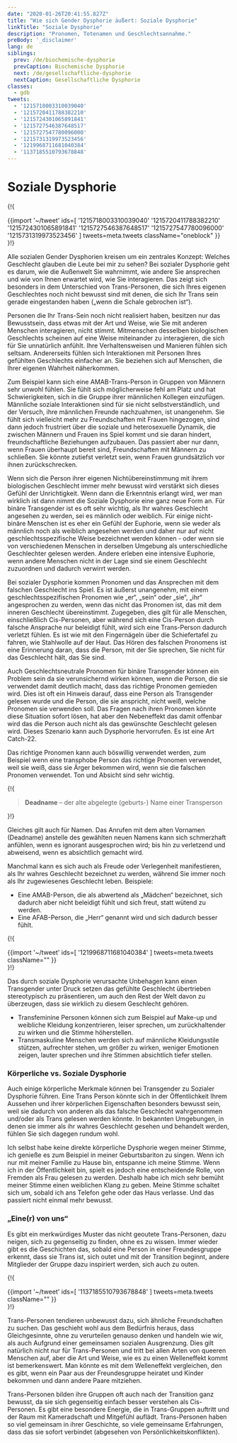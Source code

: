```yaml
---
date: "2020-01-26T20:41:55.827Z"
title: "Wie sich Gender Dysphorie äußert: Soziale Dysphorie"
linkTitle: "Soziale Dysphorie"
description: "Pronomen, Totenamen und Geschlechtsannahme."
preBody: '_disclaimer'
lang: de
siblings:
  prev: /de/biochemische-dysphorie
  prevCaption: Biochemische Dysphorie
  next: /de/gesellschaftliche-dysphorie
  nextCaption: Gesellschaftliche Dysphorie
classes:
  - gdb
tweets:
  - '1215718003310039040'
  - '1215720411788382210'
  - '1215724301065891841'
  - '1215727546387648517'
  - '1215727547780096000'
  - '1215731319973523456'
  - '1219968711681040384'
  - '1137185510793678848'
---
```


# Soziale Dysphorie

{!{ <div class="gutter">{{import '~/tweet' ids=[
  '1215718003310039040'
  '1215720411788382210'
  '1215724301065891841'
  '1215727546387648517'
  '1215727547780096000'
  '1215731319973523456'
] tweets=meta.tweets className="oneblock" }} </div> }!}

Alle sozialen Gender Dysphorien kreisen um ein zentrales Konzept: Welches Geschlecht glauben die Leute bei mir zu sehen? Bei sozialer Dysphorie geht es darum, wie die Außenwelt Sie wahrnimmt, wie andere Sie ansprechen und wie von Ihnen erwartet wird, wie Sie interagieren. Das zeigt sich besonders in dem Unterschied von Trans-Personen, die sich Ihres eigenen Geschlechtes noch nicht bewusst sind mit denen, die sich Ihr Trans sein gerade eingestanden haben („wenn die Schale gebrochen ist“).

Personen die Ihr Trans-Sein noch nicht realisiert haben, besitzen nur das Bewusstsein, dass etwas mit der Art und Weise, wie Sie mit anderen Menschen interagieren, nicht stimmt. Mitmenschen desselben biologischen Geschlechts scheinen auf eine Weise miteinander zu interagieren, die sich für Sie unnatürlich anfühlt. Ihre Verhaltensweisen und Manieren fühlen sich seltsam. Andererseits fühlen sich Interaktionen mit Personen Ihres gefühlten Geschlechts einfacher an. Sie beziehen sich auf Menschen, die Ihrer eigenen Wahrheit näherkommen.

Zum Beispiel kann sich eine AMAB-Trans-Person in Gruppen von Männern sehr unwohl fühlen. Sie fühlt sich möglicherweise fehl am Platz und hat Schwierigkeiten, sich in die Gruppe ihrer männlichen Kollegen einzufügen. Männliche soziale Interaktionen sind für sie nicht selbstverständlich, und der Versuch, ihre männlichen Freunde nachzuahmen, ist unangenehm. Sie fühlt sich vielleicht mehr zu Freundschaften mit Frauen hingezogen, sind dann jedoch frustriert über die soziale und heterosexuelle Dynamik, die zwischen Männern und Frauen ins Spiel kommt und sie daran hindert, freundschaftliche Beziehungen aufzubauen. Das passiert aber nur dann, wenn Frauen überhaupt bereit sind, Freundschaften mit Männern zu schließen. Sie könnte zutiefst verletzt sein, wenn Frauen grundsätzlich vor ihnen zurückschrecken.

Wenn sich die Person ihrer eigenen Nichtübereinstimmung mit ihrem biologischen Geschlecht immer mehr bewusst wird verstärkt sich dieses Gefühl der Unrichtigkeit. Wenn dann die Erkenntnis erlangt wird, wer man wirklich ist dann nimmt die Soziale Dysphorie eine ganz neue Form an. Für binäre Transgender ist es oft sehr wichtig, als Ihr wahres Geschlecht angesehen zu werden, sei es männlich oder weiblich. 
Für einige nicht-binäre Menschen ist es eher ein Gefühl der Euphorie, wenn sie weder als männlich noch als weiblich angesehen werden und daher nur auf nicht geschlechtsspezifische Weise bezeichnet werden können - oder wenn sie von verschiedenen Menschen in derselben Umgebung als unterschiedliche Geschlechter gelesen werden. Andere erleben eine intensive Euphorie, wenn andere Menschen nicht in der Lage sind sie einem Geschlecht zuzuordnen und dadurch verwirrt werden.

Bei sozialer Dysphorie kommen Pronomen und das Ansprechen mit dem falschen Geschlecht ins Spiel. Es ist äußerst unangenehm, mit einem geschlechtsspezifischen Pronomen wie „er“, „sein“ oder „sie“, „ihr“ angesprochen zu werden, wenn das nicht das Pronomen ist, das mit dem inneren Geschlecht übereinstimmt. Zugegeben, dies gilt für alle Menschen, einschließlich Cis-Personen, aber während sich eine Cis-Person durch falsche Ansprache nur beleidigt fühlt, wird sich eine Trans-Person dadurch verletzt fühlen. Es ist wie mit den Fingernägeln über die Schiefertafel zu fahren, wie Stahlwolle auf der Haut. Das Hören des falschen Pronomens ist eine Erinnerung daran, dass die Person, mit der Sie sprechen, Sie nicht für das Geschlecht hält, das Sie sind.

Auch Geschlechtsneutrale Pronomen für binäre Transgender können ein Problem sein da sie verunsichernd wirken können, wenn die Person, die sie verwendet damit deutlich macht, dass das richtige Pronomen gemieden wird. Dies ist oft ein Hinweis darauf, dass eine Person als Transgender gelesen wurde und die Person, die sie anspricht, nicht weiß, welche Pronomen sie verwenden soll. Das Fragen nach ihren Pronomen könnte diese Situation sofort lösen, hat aber den Nebeneffekt das damit offenbar wird das die Person auch nicht als das gewünschte Geschlecht gelesen wird. Dieses Szenario kann auch Dysphorie hervorrufen. Es ist eine Art Catch-22.

Das richtige Pronomen kann auch böswillig verwendet werden, zum Beispiel wenn eine transphobe Person das richtige Pronomen verwendet, weil sie weiß, dass sie Ärger bekommen wird, wenn sie die falschen Pronomen verwendet. Ton und Absicht sind sehr wichtig.

{!{
<div class="gutter"><blockquote>
  <strong>Deadname</strong> – der alte abgelegte (geburts-) Name einer Transperson
</blockquote></div>
}!}

Gleiches gilt auch für Namen. Das Anrufen mit dem alten Vornamen (Deadname) anstelle des gewählten neuen Namens kann sich schmerzhaft anfühlen, wenn es ignorant ausgesprochen wird; bis hin zu verletzend und abweisend, wenn es absichtlich gemacht wird.

Manchmal kann es sich auch als Freude oder Verlegenheit manifestieren, als Ihr wahres Geschlecht bezeichnet zu werden, während Sie immer noch als Ihr zugewiesenes Geschlecht leben. Beispiele:

- Eine AMAB-Person, die als abwertend als „Mädchen“ bezeichnet, sich dadurch aber nicht beleidigt fühlt und sich freut, statt wütend zu werden.
- Eine AFAB-Person, die „Herr“ genannt wird und sich dadurch besser fühlt.

{!{ <div class="gutter">{{import '~/tweet' ids=[
  '1219968711681040384'
] tweets=meta.tweets className="" }} </div> }!}

Das durch soziale Dysphorie verursachte Unbehagen kann einen Transgender unter Druck setzen das gefühlte Geschlecht übertrieben stereotypisch zu präsentieren, um auch den Rest der Welt davon zu überzeugen, dass sie wirklich zu diesem Geschlecht gehören.

- Transfeminine Personen können sich zum Beispiel auf Make-up und weibliche Kleidung konzentrieren, leiser sprechen, um zurückhaltender zu wirken und die Stimme höherstellen. 
- Transmaskuline Menschen werden sich auf männliche Kleidungsstile stützen, aufrechter stehen, um größer zu wirken, weniger Emotionen zeigen, lauter sprechen und ihre Stimmen absichtlich tiefer stellen.

### Körperliche vs. Soziale Dysphorie

Auch einige körperliche Merkmale können bei Transgender zu Sozialer Dysphorie führen. Eine Trans Person könnte sich in der Öffentlichkeit Ihrem Aussehen und ihrer körperlichen Eigenschaften besonders bewusst sein, weil sie dadurch von anderen als das falsche Geschlecht wahrgenommen und/oder als Trans gelesen werden könnte. In bekannten Umgebungen, in denen sie immer als ihr wahres Geschlecht gesehen und behandelt werden, fühlen Sie sich dagegen rundum wohl.

Ich selbst habe keine direkte körperliche Dysphorie wegen meiner Stimme, ich genieße es zum Beispiel in meiner Geburtsbariton zu singen. Wenn ich nur mit meiner Familie zu Hause bin, entspanne ich meine Stimme. Wenn ich in der Öffentlichkeit bin, spielt es jedoch eine entscheidende Rolle, von Fremden als Frau gelesen zu werden. Deshalb habe ich mich sehr bemüht meiner Stimme einen weiblichen Klang zu geben. Meine Stimme schaltet sich um, sobald ich ans Telefon gehe oder das Haus verlasse. Und das passiert nicht einmal mehr bewusst.

### „Eine\(r\) von uns“

Es gibt ein merkwürdiges Muster das nicht geoutete Trans-Personen, dazu neigen, sich zu gegenseitig zu finden, ohne es zu wissen. Immer wieder gibt es die Geschichten das, sobald eine Person in einer Freundesgruppe erkennt, dass sie Trans ist, sich outet und mit der Transition beginnt, andere Mitglieder der Gruppe dazu inspiriert werden, sich auch zu outen.

{!{ <div class="gutter">{{import '~/tweet' ids=[
  '1137185510793678848'
] tweets=meta.tweets className="" }} </div> }!}

Trans-Personen tendieren unbewusst dazu, sich ähnliche Freundschaften zu suchen. Das geschieht wohl aus dem Bedürfnis heraus, dass Gleichgesinnte, ohne zu verurteilen genauso denken und handeln wie wir, als auch Aufgrund einer gemeinsamen sozialen Ausgrenzung. Dies gilt natürlich nicht nur für Trans-Personen und tritt bei allen Arten von queeren Menschen auf, aber die Art und Weise, wie es zu einen Welleneffekt kommt ist bemerkenswert. Man könnte es mit dem Welleneffekt vergleichen, den es gibt, wenn ein Paar aus der Freundesgruppe heiratet und Kinder bekommen und dann andere Paare mitziehen.

Trans-Personen bilden ihre Gruppen oft auch nach der Transition ganz bewusst, da sie sich gegenseitig einfach besser verstehen als Cis-Personen. Es gibt eine besondere Energie, die in Trans-Gruppen auftritt und der Raum mit Kameradschaft und Mitgefühl auflädt. Trans-Personen haben so viel gemeinsam in ihrer Geschichte, so viele gemeinsame Erfahrungen, dass das sie sofort verbindet (abgesehen von Persönlichkeitskonflikten).

